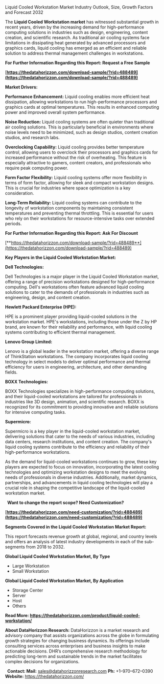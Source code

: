 ﻿Liquid Cooled Workstation Market Industry Outlook, Size, Growth Factors and Forecast 2032

The **Liquid Cooled Workstation market** has witnessed substantial growth in recent years, driven by the increasing demand for high-performance computing solutions in industries such as design, engineering, content creation, and scientific research. As traditional air cooling systems face limitations in dissipating heat generated by advanced processors and graphics cards, liquid cooling has emerged as an efficient and reliable solution to address thermal management challenges in workstations.

**For Further Information Regarding this Report: Request a Free Sample**

[**https://thedatahorizzon.com/download-sample/?rid=488489](https://thedatahorizzon.com/download-sample/?rid=488489)** 

**Market Drivers:**

**Performance Enhancement:** Liquid cooling enables more efficient heat dissipation, allowing workstations to run high-performance processors and graphics cards at optimal temperatures. This results in enhanced computing power and improved overall system performance.

**Noise Reduction:** Liquid cooling systems are often quieter than traditional air cooling solutions. This is particularly beneficial in environments where noise levels need to be minimized, such as design studios, content creation studios, and research labs.

**Overclocking Capability:** Liquid cooling provides better temperature control, allowing users to overclock their processors and graphics cards for increased performance without the risk of overheating. This feature is especially attractive to gamers, content creators, and professionals who require peak computing power.

**Form Factor Flexibility:** Liquid cooling systems offer more flexibility in terms of form factor, allowing for sleek and compact workstation designs. This is crucial for industries where space optimization is a key consideration.

**Long-Term Reliability:** Liquid cooling systems can contribute to the longevity of workstation components by maintaining consistent temperatures and preventing thermal throttling. This is essential for users who rely on their workstations for resource-intensive tasks over extended periods.

**For Further Information Regarding this Report: Ask For Discount**

[**https://thedatahorizzon.com/download-sample/?rid=488489**](https://thedatahorizzon.com/download-sample/?rid=488489)

**Key Players in the Liquid Cooled Workstation Market:**

**Dell Technologies:**

Dell Technologies is a major player in the Liquid Cooled Workstation market, offering a range of precision workstations designed for high-performance computing. Dell's workstations often feature advanced liquid cooling solutions to cater to the demands of professionals in industries such as engineering, design, and content creation.

**Hewlett Packard Enterprise (HPE):**

HPE is a prominent player providing liquid-cooled solutions in the workstation market. HPE's workstations, including those under the Z by HP brand, are known for their reliability and performance, with liquid cooling systems contributing to efficient thermal management.

**Lenovo Group Limited:**

Lenovo is a global leader in the workstation market, offering a diverse range of ThinkStation workstations. The company incorporates liquid cooling technology in select models to deliver optimal performance and thermal efficiency for users in engineering, architecture, and other demanding fields.

**BOXX Technologies:**

BOXX Technologies specializes in high-performance computing solutions, and their liquid-cooled workstations are tailored for professionals in industries like 3D design, animation, and scientific research. BOXX is recognized for its commitment to providing innovative and reliable solutions for intensive computing tasks.

**Supermicro:**

Supermicro is a key player in the liquid-cooled workstation market, delivering solutions that cater to the needs of various industries, including data centers, research institutions, and content creation. The company's liquid cooling systems contribute to the efficiency and reliability of their high-performance workstations.

As the demand for liquid-cooled workstations continues to grow, these key players are expected to focus on innovation, incorporating the latest cooling technologies and optimizing workstation designs to meet the evolving needs of professionals in diverse industries. Additionally, market dynamics, partnerships, and advancements in liquid cooling technologies will play a crucial role in shaping the competitive landscape of the liquid-cooled workstation market.

` `**Want to change the report scope? Need Customization?**

[**https://thedatahorizzon.com/need-customization/?rid=488489](https://thedatahorizzon.com/need-customization/?rid=488489)** 

**Segments Covered in the Liquid Cooled Workstation Market Report:**

This report forecasts revenue growth at global, regional, and country levels and offers an analysis of latest industry developments in each of the sub-segments from 2018 to 2032.

**Global Liquid Cooled Workstation Market, By Type**

- Large Workstation
- Small Workstation

**Global Liquid Cooled Workstation Market, By Application**

- Storage Center
- Server
- Host
- Others

**Read More: <https://thedatahorizzon.com/product/liquid-cooled-workstation/>** 

**About DataHorizzon Research:**DataHorizzon is a market research and advisory company that assists organizations across the globe in formulating growth strategies for changing business dynamics. Its offerings include consulting services across enterprises and business insights to make actionable decisions. DHR’s comprehensive research methodology for predicting long-term and sustainable trends in the market facilitates complex decisions for organizations.

``**Contact:Mail:** <sales@datahorizzonresearch.com> **Ph:** +1–970–672–0390**Website:** <https://thedatahorizzon.com/> 

